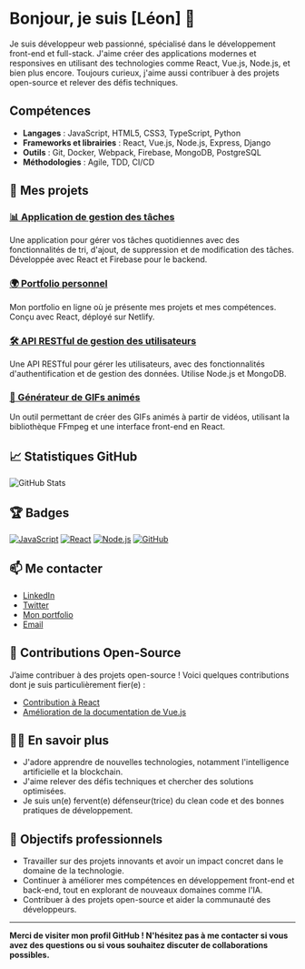 # Bonjour, je suis [Léon] 👋

Je suis développeur web passionné, spécialisé dans le développement front-end et full-stack. J'aime créer des applications modernes et responsives en utilisant des technologies comme React, Vue.js, Node.js, et bien plus encore. Toujours curieux, j'aime aussi contribuer à des projets open-source et relever des défis techniques.

## Compétences
- **Langages** : JavaScript, HTML5, CSS3, TypeScript, Python
- **Frameworks et librairies** : React, Vue.js, Node.js, Express, Django
- **Outils** : Git, Docker, Webpack, Firebase, MongoDB, PostgreSQL
- **Méthodologies** : Agile, TDD, CI/CD

## 🚀 Mes projets

### [📊 Application de gestion des tâches](https://github.com/votreutilisateur/todolist)
Une application pour gérer vos tâches quotidiennes avec des fonctionnalités de tri, d'ajout, de suppression et de modification des tâches. Développée avec React et Firebase pour le backend.

### [🌍 Portfolio personnel](https://github.com/votreutilisateur/portfolio)
Mon portfolio en ligne où je présente mes projets et mes compétences. Conçu avec React, déployé sur Netlify.

### [🛠️ API RESTful de gestion des utilisateurs](https://github.com/votreutilisateur/user-api)
Une API RESTful pour gérer les utilisateurs, avec des fonctionnalités d'authentification et de gestion des données. Utilise Node.js et MongoDB.

### [🎨 Générateur de GIFs animés](https://github.com/votreutilisateur/gif-generator)
Un outil permettant de créer des GIFs animés à partir de vidéos, utilisant la bibliothèque FFmpeg et une interface front-end en React.

## 📈 Statistiques GitHub

![GitHub Stats](https://github-readme-stats.vercel.app/api?username=votreutilisateur&show_icons=true&hide_title=true&hide=prs&count_private=true&theme=radical)

## 🏆 Badges

[![JavaScript](https://img.shields.io/badge/-JavaScript-yellow)](https://www.javascript.com)
[![React](https://img.shields.io/badge/-React-blue)](https://reactjs.org)
[![Node.js](https://img.shields.io/badge/-Node.js-green)](https://nodejs.org)
[![GitHub](https://img.shields.io/badge/-GitHub-black)](https://github.com)

## 📫 Me contacter

- [LinkedIn](https://www.linkedin.com/in/votreprofil)
- [Twitter](https://twitter.com/votreprofil)
- [Mon portfolio](https://www.votreportfolio.com)
- [Email](mailto:votre.email@example.com)

## 📣 Contributions Open-Source

J’aime contribuer à des projets open-source ! Voici quelques contributions dont je suis particulièrement fier(e) :

- [Contribution à React](https://github.com/facebook/react/pull/xxxx)
- [Amélioration de la documentation de Vue.js](https://github.com/vuejs/vue/pull/xxxx)

## 👨‍💻 En savoir plus

- J'adore apprendre de nouvelles technologies, notamment l'intelligence artificielle et la blockchain.
- J'aime relever des défis techniques et chercher des solutions optimisées.
- Je suis un(e) fervent(e) défenseur(trice) du clean code et des bonnes pratiques de développement.

## 🎯 Objectifs professionnels

- Travailler sur des projets innovants et avoir un impact concret dans le domaine de la technologie.
- Continuer à améliorer mes compétences en développement front-end et back-end, tout en explorant de nouveaux domaines comme l'IA.
- Contribuer à des projets open-source et aider la communauté des développeurs.

---

**Merci de visiter mon profil GitHub ! N'hésitez pas à me contacter si vous avez des questions ou si vous souhaitez discuter de collaborations possibles.**

